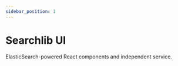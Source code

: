 ```yaml
---
sidebar_position: 1
---
```


# Searchlib UI

ElasticSearch-powered React components and independent service.


